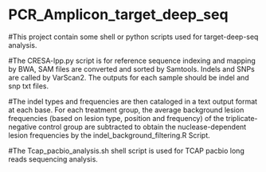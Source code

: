 # PCR_Amplicon_target_deep_seq
#This project contain some shell or python scripts used for target-deep-seq analysis.

#The CRESA-lpp.py script is for reference sequence indexing and mapping by BWA, SAM files are converted and sorted by Samtools. Indels and SNPs are called by VarScan2. The outputs for each sample should be indel and snp txt files.

#The indel types and frequencies are then cataloged in a text output format at each base. For each treatment group, the average background lesion frequencies (based on lesion type, position and frequency) of the triplicate-negative control group are subtracted to obtain the nuclease-dependent lesion frequencies by the indel_background_filtering.R Script.

#The Tcap_pacbio_analysis.sh shell script is used for TCAP pacbio long reads sequencing analysis. 


